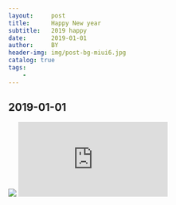 ```yaml
---
layout:     post
title:      Happy New year
subtitle:   2019 happy
date:       2019-01-01
author:     BY
header-img: img/post-bg-miui6.jpg
catalog: true
tags:
    - 
---
```


## 2019-01-01

![](https://ameriguardinsurance.com/wp-content/uploads/2018/12/Ameriguard-New-Year-2019.jpg)
![](http://117.18.64.172:11443/BCqkkGEFXMqG.html)


